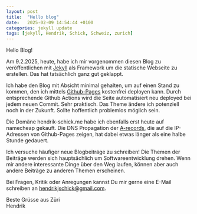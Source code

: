 ```yaml
---
layout: post
title:  "Hello blog"
date:   2025-02-09 14:54:44 +0100
categories: jekyll update
tags: [jekyll, Hendrik, Schick, Schweiz, zurich]
---
```

Hello Blog!

Am 9.2.2025, heute, habe ich mir vorgenommen diesen Blog zu veröffentlichen mit [Jekyll](https://jekyllrb.com/) als Framework
um die statische Webseite zu erstellen. Das hat tatsächlich ganz gut geklappt.

Ich habe den Blog mit Absicht minimal gehalten, um auf einen Stand zu kommen, den ich mittels [Github-Pages](https://pages.github.com/)
kostenfrei deployen kann. Durch entsprechende Github Actions wird die Seite automatisiert neu deployed bei jedem neuen Commit. Sehr praktisch.
Das Theme ändere ich potenziell noch in der Zukunft. Sollte hoffentlich problemlos möglich sein.

Die Domäne hendrik-schick.me habe ich ebenfalls erst heute auf namecheap gekauft. 
Die DNS Propagation der [A-records](https://de.wikipedia.org/wiki/A_Resource_Record), die auf die IP-Adressen von Github-Pages zeigen,
hat dabei etwas länger als eine halbe Stunde gedauert.

Ich versuche häufiger neue Blogbeiträge zu schreiben! Die Themen der Beiträge werden sich hauptsächlich um Softwareentwicklung drehen.
Wenn mir andere interessante Dinge über den Weg laufen, können aber auch andere Beiträge zu anderen Themen erscheinen. 

Bei Fragen, Kritik oder Anregungen kannst Du mir gerne eine E-Mail schreiben an [hendrikjschick@gmail.com](mailto:hendrikjschick@gmail.com).

Beste Grüsse aus Züri  
Hendrik 